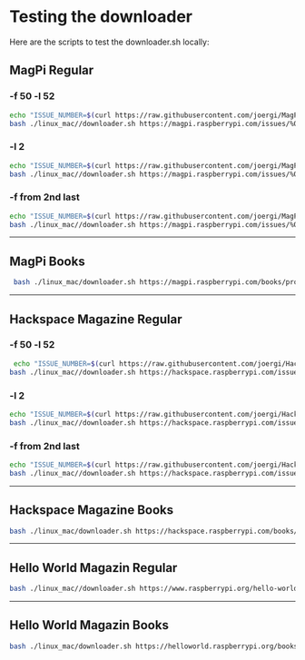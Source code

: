 # Testing the downloader

Here are the scripts to test the downloader.sh locally:

## MagPi Regular
### -f 50 -l 52 
```bash
echo "ISSUE_NUMBER=$(curl https://raw.githubusercontent.com/joergi/MagPiDownloader/main/sources-for-download/regular-issues.txt)"
bash ./linux_mac//downloader.sh https://magpi.raspberrypi.com/issues/%02d/pdf/download regular "$ISSUE_NUMBER" MagPi_ -f 50 -l 52
```
###  -l 2
```bash
echo "ISSUE_NUMBER=$(curl https://raw.githubusercontent.com/joergi/MagPiDownloader/main/sources-for-download/regular-issues.txt)"
bash ./linux_mac//downloader.sh https://magpi.raspberrypi.com/issues/%02d/pdf/download regular "$ISSUE_NUMBER" MagPi_ -l 2
```
###  -f from 2nd last
```bash
echo "ISSUE_NUMBER=$(curl https://raw.githubusercontent.com/joergi/MagPiDownloader/main/sources-for-download/regular-issues.txt)"
bash ./linux_mac//downloader.sh https://magpi.raspberrypi.com/issues/%02d/pdf/download regular 138 MagPi_ -f 137
```

----

## MagPi Books
```bash
 bash ./linux_mac/downloader.sh https://magpi.raspberrypi.com/books/projects-5/pdf/download books
```

----

## Hackspace Magazine Regular
### -f 50 -l 52
```bash 
 echo "ISSUE_NUMBER=$(curl https://raw.githubusercontent.com/joergi/HackspaceMagazineDownloader/main/issues.txt)"
bash ./linux_mac//downloader.sh https://hackspace.raspberrypi.com/issues/%02d/pdf/download regular "$ISSUE_NUMBER" HS_ -f 50 -l 52
```
###  -l 2
```bash 
echo "ISSUE_NUMBER=$(curl https://raw.githubusercontent.com/joergi/HackspaceMagazineDownloader/main/issues.txt)" 
bash ./linux_mac//downloader.sh https://hackspace.raspberrypi.com/issues/%02d/pdf/download regular "$ISSUE_NUMBER" HS_ -l 2
``` 
###  -f from 2nd last
```bash 
echo "ISSUE_NUMBER=$(curl https://raw.githubusercontent.com/joergi/HackspaceMagazineDownloader/main/issues.txt)" 
bash ./linux_mac//downloader.sh https://hackspace.raspberrypi.com/issues/%02d/pdf/download regular 75 HS_ -f 74
``` 
----
## Hackspace Magazine Books
```bash 
bash ./linux_mac/downloader.sh https://hackspace.raspberrypi.com/books/meadiaplayer/pdf/download books
```
----

## Hello World Magazin Regular
```bash 
bash ./linux_mac//downloader.sh https://www.raspberrypi.org/hello-world/issues/%02d regular 22 HelloWorld_ -f 4 -l 5
```
---- 
## Hello World Magazin Books
```bash 
bash ./linux_mac/downloader.sh https://helloworld.raspberrypi.org/books/big_book_of_pedagogy/pdf books
```


